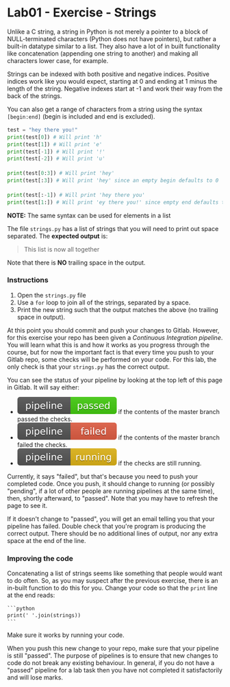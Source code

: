 # Lab01 - Exercise - Strings

Unlike a C string, a string in Python is not merely a pointer to a block of NULL-terminated characters (Python does not have pointers), but rather a built-in datatype similar to a list. They also have a lot of in built functionality like concatenation (appending one string to another) and making all characters lower case, for example.

Strings can be indexed with both positive and negative indices. Positive indices work like you would expect, starting at 0 and ending at 1 minus the length of the string. Negative indexes start at -1 and work their way from the back of the strings.

You can also get a range of characters from a string using the syntax `[begin:end]` (begin is included and end is excluded).

```python
test = "hey there you!"
print(test[0]) # Will print 'h'
print(test[1]) # Will print 'e'
print(test[-1]) # Will print '!'
print(test[-2]) # Will print 'u'

print(test[0:3]) # Will print 'hey'
print(test[:3]) # Will print 'hey' since an empty begin defaults to 0

print(test[:-1]) # Will print 'hey there you'
print(test[1:]) # Will print 'ey there you!' since empty end defaults to the end
```

**NOTE:** The same syntax can be used for elements in a list

The file `strings.py` has a list of strings that you will need to print out space separated. The **expected output** is:

> This list is now all together

Note that there is **NO** trailing space in the output.

### Instructions

1. Open the `strings.py` file
2. Use a `for` loop to join all of the strings, separated by a space.
3. Print the new string such that the output matches the above (no trailing space in output).

At this point you should commit and push your changes to Gitlab. However, for this exercise your repo has been given a *Continuous Integration pipeline*. You will learn what this is and how it works as you progress through the course, but for now the important fact is that every time you push to your Gitlab repo, some checks will be performed on your code. For this lab, the only check is that your `strings.py` has the correct output.

You can see the status of your pipeline by looking at the top left of this page in Gitlab. It will say either:

* ![passed](pipeline-passed.svg) if the contents of the master branch passed the checks.
* ![failed](pipeline-failed.svg) if the contents of the master branch failed the checks.
* ![running](pipeline-running.svg) if the checks are still running.

Currently, it says "failed", but that's because you need to push your completed code. Once you push, it should change to running (or possibly "pending", if a lot of other people are running pipelines at the same time), then, shortly afterward, to "passed". Note that you may have to refresh the page to see it.

If it doesn't change to "passed", you will get an email telling you that your pipeline has failed. Double check that you're program is producing the correct output. There should be no additional lines of output, nor any extra space at the end of the line.

### Improving the code

Concatenating a list of strings seems like something that people would want to do often. So, as you may suspect after the previous exercise, there is an in-built function to do this for you. Change your code so that the `print` line at the end reads:

    ```python
    print(' '.join(strings))
    ```

Make sure it works by running your code.

When you push this new change to your repo, make sure that your pipeline is still "passed". The purpose of pipelines is to ensure that new changes to code do not break any existing behaviour. In general, if you do not have a "passed" pipeline for a lab task then you have not completed it satisfactorily and will lose marks.
